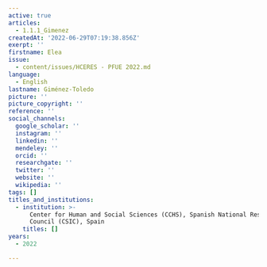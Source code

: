 ```yaml
---
active: true
articles:
  - 1.1.1_Gimenez
createdAt: '2022-06-29T07:19:38.856Z'
exerpt: ''
firstname: Elea
issue:
  - content/issues/HCERES - PFUE 2022.md
language:
  - English
lastname: Giménez-Toledo
picture: ''
picture_copyright: ''
reference: ''
social_channels:
  google_scholar: ''
  instagram: ''
  linkedin: ''
  mendeley: ''
  orcid: ''
  researchgate: ''
  twitter: ''
  website: ''
  wikipedia: ''
tags: []
titles_and_institutions:
  - institution: >-
      Center for Human and Social Sciences (CCHS), Spanish National Research
      Council (CSIC), Spain
    titles: []
years:
  - 2022

---
```

